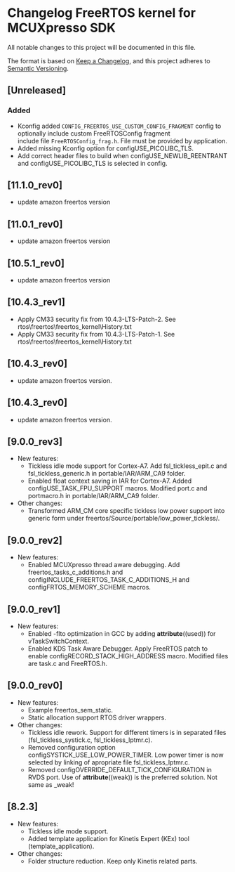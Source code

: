 # Changelog FreeRTOS kernel for MCUXpresso SDK

All notable changes to this project will be documented in this file.

The format is based on [Keep a Changelog](https://keepachangelog.com/en/1.1.0/),
and this project adheres to [Semantic Versioning](https://semver.org/spec/v2.0.0.html).

## [Unreleased]

### Added

- Kconfig added `CONFIG_FREERTOS_USE_CUSTOM_CONFIG_FRAGMENT` config to optionally include custom FreeRTOSConfig fragment  
  include file `FreeRTOSConfig_frag.h`. File must be provided by application.
- Added missing Kconfig option for configUSE_PICOLIBC_TLS.
- Add correct header files to build when configUSE_NEWLIB_REENTRANT and configUSE_PICOLIBC_TLS is selected in config.

## [11.1.0_rev0]
- update amazon freertos version

## [11.0.1_rev0]
- update amazon freertos version

## [10.5.1_rev0]
- update amazon freertos version

## [10.4.3_rev1]
- Apply CM33 security fix from 10.4.3-LTS-Patch-2. See rtos\freertos\freertos_kernel\History.txt
- Apply CM33 security fix from 10.4.3-LTS-Patch-1. See rtos\freertos\freertos_kernel\History.txt

## [10.4.3_rev0]
- update amazon freertos version.

## [10.4.3_rev0]
- update amazon freertos version.

## [9.0.0_rev3]
- New features:
  - Tickless idle mode support for Cortex-A7. Add fsl_tickless_epit.c and fsl_tickless_generic.h in portable/IAR/ARM_CA9 folder.
  - Enabled float context saving in IAR for Cortex-A7. Added configUSE_TASK_FPU_SUPPORT macros. Modified port.c and portmacro.h in portable/IAR/ARM_CA9 folder.
- Other changes:
  - Transformed ARM_CM core specific tickless low power support into generic form under freertos/Source/portable/low_power_tickless/.

## [9.0.0_rev2]
- New features:
    - Enabled MCUXpresso thread aware debugging. Add freertos_tasks_c_additions.h and configINCLUDE_FREERTOS_TASK_C_ADDITIONS_H and configFRTOS_MEMORY_SCHEME macros.

## [9.0.0_rev1]
- New features:
  - Enabled -flto optimization in GCC by adding __attribute__((used)) for vTaskSwitchContext.
  - Enabled KDS Task Aware Debugger. Apply FreeRTOS patch to enable configRECORD_STACK_HIGH_ADDRESS macro. Modified files are task.c and FreeRTOS.h.

## [9.0.0_rev0]
- New features:
  - Example freertos_sem_static.
  - Static allocation support RTOS driver wrappers.
- Other changes:
  - Tickless idle rework. Support for different timers is in separated files (fsl_tickless_systick.c, fsl_tickless_lptmr.c).
  - Removed configuration option configSYSTICK_USE_LOW_POWER_TIMER. Low power timer is now selected by linking of apropriate file fsl_tickless_lptmr.c.
  - Removed configOVERRIDE_DEFAULT_TICK_CONFIGURATION in RVDS port. Use of __attribute__((weak)) is the preferred solution. Not same as _weak!

## [8.2.3]
- New features:
  - Tickless idle mode support.
  - Added template application for Kinetis Expert (KEx) tool (template_application).
- Other changes:
  - Folder structure reduction. Keep only Kinetis related parts.
